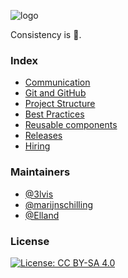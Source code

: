 ![logo](https://raw.githubusercontent.com/bakkenbaeck/iOS-playbook/master/assets/logo-v1.png)

Consistency is 👸.

### Index
* [Communication](/COMMUNICATION.md)
* [Git and GitHub](/GIT_AND_GITHUB.md)
* [Project Structure](/PROJECT_STRUCTURE.md)
* [Best Practices](/BEST_PRACTICES.md)
* [Reusable components](/REUSABLE_COMPONENTS.md)
* [Releases](/RELEASES.md)
* [Hiring](/HIRING.md)

### Maintainers
* [@3lvis](https://github.com/3lvis)
* [@marijnschilling](https://github.com/marijnschilling)
* [@Elland](https://github.com/Elland)

### License
[![License: CC BY-SA 4.0](https://img.shields.io/badge/License-CC%20BY--SA%204.0-lightgrey.svg)](http://creativecommons.org/licenses/by-sa/4.0/)
